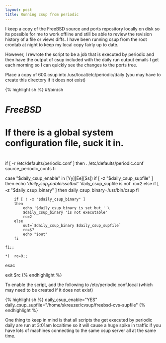 ```yaml
---
layout: post
title: Running csup from periodic
---
```

I keep a copy of the FreeBSD source and ports repository locally on disk so its
possible for me to work offline and still be able to review the revision history
of a file or views diffs. I have been running csup from the root crontab at
night to keep my local copy fairly up to date.

However, I rewrote the script to be a job that is executed by periodic and then
have the output of csup included with the daily run output emails I
get each morning so I can quickly see the changes to the ports tree.

Place a copy of 600.csup into /usr/local/etc/periodic/daily (you may have to
create this directory if it does not exist)

{% highlight sh %}
#!/bin/sh
#
# $FreeBSD$
#

# If there is a global system configuration file, suck it in.
#

if [ -r /etc/defaults/periodic.conf ]
then
    . /etc/defaults/periodic.conf
    source_periodic_confs
fi

case "$daily_csup_enable" in
    [Yy][Ee][Ss])
    if [ -z "$daily_csup_supfile" ]
    then
        echo '$daily_csup_enable is set but' \
            '$daily_csup_supfile is not'
        rc=2
    else
        if [ -z "$daily_csup_binary" ]
        then
            daily_csup_binary=/usr/bin/csup
        fi

        if [ ! -x "$daily_csup_binary" ]
        then
            echo '$daily_csup_binary is set but ' \
            $daily_csup_binary 'is not executable'
            rc=2
        else
            out=`$daily_csup_binary $daily_csup_supfile`
            rc=$?
            echo "$out"
        fi

    fi;;

    *)  rc=0;;
esac

exit $rc
{% endhighlight %}

To enable the script, add the following to /etc/periodic.conf.local (which may
need to be created if it does not exist)

{% highlight sh %}
daily_csup_enable="YES"
daily_csup_supfile="/home/skreuzer/cvsup/freebsd-cvs-supfile"
{% endhighlight %}

One thing to keep in mind is that all scripts the get executed by periodic daily
are run at 3:01am localtime so it will cause a huge spike in traffic if you have
lots of machines connecting to the same csup server all at the same time.
